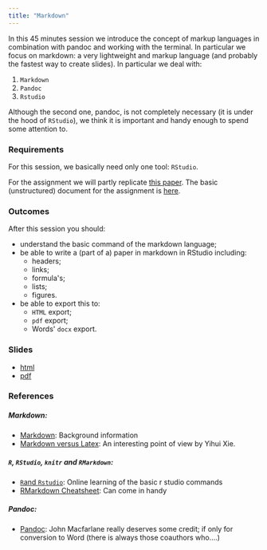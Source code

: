 ```yaml
---
title: "Markdown"
---
```


In this 45 minutes session we introduce the concept of markup languages in combination with pandoc and working with the terminal. In particular we focus on markdown: a very lightweight and markup language (and probably the fastest way to create slides). In particular we deal with:

1. `Markdown`
2. `Pandoc`
3. `Rstudio`

Although the second one, pandoc, is not completely necessary (it is under the hood of `RStudio`), we think it is important and handy enough to spend some attention to. 

### Requirements

For this session, we basically need only one tool: `RStudio`.  

For the assignment we will partly replicate [this paper](../doc/HowToWriteAShinyPaper.pdf). The basic (unstructured) document for the assignment is [here](../Assignments/Assignment1.zip).

### Outcomes

After this session you should:

* understand the basic command of the markdown language;
* be able to write a (part of a) paper in markdown in RStudio including:
	* headers;
	* links;
	* formula's;
	* lists;
	* figures.
* be able to export this to:
	* `HTML` export; 
	* `pdf` export;
	* Words' `docx` export.

### Slides

* [html](../slides/02-markdown.html)
* [pdf](../slides/02-markdown.pdf)

### References

##### Markdown:

* [Markdown](http://daringfireball.net/projects/markdown/): Background information
* [Markdown versus Latex](http://yihui.name/en/2013/10/markdown-or-latex/): An interesting point of view by Yihui Xie.

##### `R`, `RStudio`, `knitr` and `RMarkdown`:

* [`R`and `Rstudio`](http://www.rstudio.com/resources/training/online-learning/):  Online learning of the basic r studio commands
* [RMarkdown Cheatsheet](http://blog.rstudio.org/2014/08/01/the-r-markdown-cheat-sheet/): Can come in handy

##### Pandoc: 

* [Pandoc](http://johnmacfarlane.net/pandoc/): John Macfarlane really deserves some credit; if only for conversion to Word (there is always those coauthors who....)
